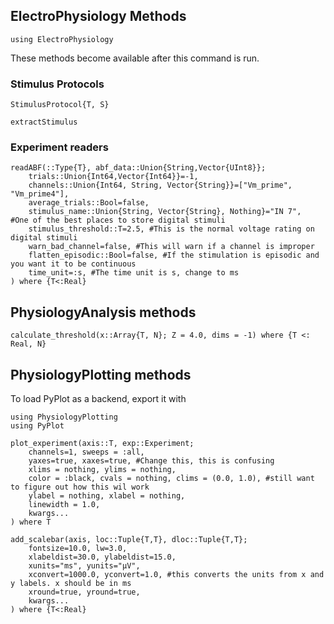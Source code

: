 ## ElectroPhysiology Methods


```
using ElectroPhysiology
```
These methods become available after this command is run.

### Stimulus Protocols

```@docs
StimulusProtocol{T, S}
```

```@docs
extractStimulus
```

### Experiment readers

```@docs
readABF(::Type{T}, abf_data::Union{String,Vector{UInt8}};
    trials::Union{Int64,Vector{Int64}}=-1,
    channels::Union{Int64, String, Vector{String}}=["Vm_prime", "Vm_prime4"],
    average_trials::Bool=false,
    stimulus_name::Union{String, Vector{String}, Nothing}="IN 7",  #One of the best places to store digital stimuli
    stimulus_threshold::T=2.5, #This is the normal voltage rating on digital stimuli
    warn_bad_channel=false, #This will warn if a channel is improper
    flatten_episodic::Bool=false, #If the stimulation is episodic and you want it to be continuous
    time_unit=:s, #The time unit is s, change to ms
) where {T<:Real}
```

## PhysiologyAnalysis methods

```@docs
calculate_threshold(x::Array{T, N}; Z = 4.0, dims = -1) where {T <: Real, N}
```

## PhysiologyPlotting methods

To load PyPlot as a backend, export it with 
```
using PhysiologyPlotting
using PyPlot
```

```@docs
plot_experiment(axis::T, exp::Experiment;
    channels=1, sweeps = :all, 
    yaxes=true, xaxes=true, #Change this, this is confusing
    xlims = nothing, ylims = nothing,
    color = :black, cvals = nothing, clims = (0.0, 1.0), #still want to figure out how this wil work
    ylabel = nothing, xlabel = nothing,
    linewidth = 1.0, 
    kwargs...
) where T
```

```@docs
add_scalebar(axis, loc::Tuple{T,T}, dloc::Tuple{T,T};
    fontsize=10.0, lw=3.0,
    xlabeldist=30.0, ylabeldist=15.0,
    xunits="ms", yunits="μV",
    xconvert=1000.0, yconvert=1.0, #this converts the units from x and y labels. x should be in ms
    xround=true, yround=true,
    kwargs...
) where {T<:Real}
```